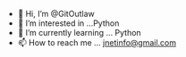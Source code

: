 - 👋 Hi, I’m @GitOutlaw
- 👀 I’m interested in ...Python
- 🌱 I’m currently learning ... Python
- 📫 How to reach me ...
jnetinfo@gmail.com

<!---
GitOutlaw/GitOutlaw is a ✨ special ✨ repository because its `README.md` (this file) appears on your GitHub profile.
You can click the Preview link to take a look at your changes.
--->
